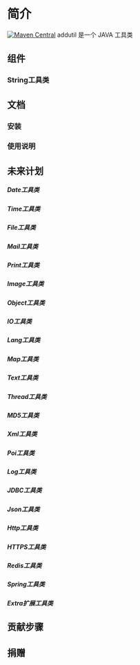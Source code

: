 # 简介
[![Maven Central](https://maven-badges.herokuapp.com/maven-central/com.github.addstone/addutil/badge.svg)](https://maven-badges.herokuapp.com/maven-central/com.github.addstone/addutil)
 addutil 是一个 JAVA 工具类
## 组件
### String工具类
## 文档

### 安装

### 使用说明

## 未来计划
##### Date工具类
##### Time工具类
##### File工具类
##### Mail工具类
##### Print工具类
##### Image工具类
##### Object工具类
##### IO工具类
##### Lang工具类
##### Map工具类
##### Text工具类
##### Thread工具类
##### MD5工具类
##### Xml工具类
##### Poi工具类
##### Log工具类
##### JDBC工具类
##### Json工具类
##### Http工具类
##### HTTPS工具类
##### Redis工具类
##### Spring工具类
##### Extra扩展工具类


## 贡献步骤

## 捐赠
